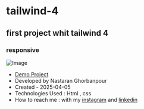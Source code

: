 # tailwind-4
## first project whit tailwind 4
### responsive
![Image](https://github.com/user-attachments/assets/bf88d6d8-8e90-426c-8ec7-f9ae2e2356e2)
 
- [Demo Project](https://nastaranghorbanpour.github.io/slider-menu/)
- Developed by Nastaran Ghorbanpour
- Created - 2025-04-05
- Technologies Used : Html , css 
- How to reach me : with my 
[instagram](https://www.instagram.com/nestacode.lab/) and 
[linkedin](https://www.linkedin.com/in/nastaran-ghorbanpour-027a7b349/)
